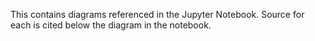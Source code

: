 This contains diagrams referenced in the Jupyter Notebook. Source for each is cited below the diagram in the notebook.
